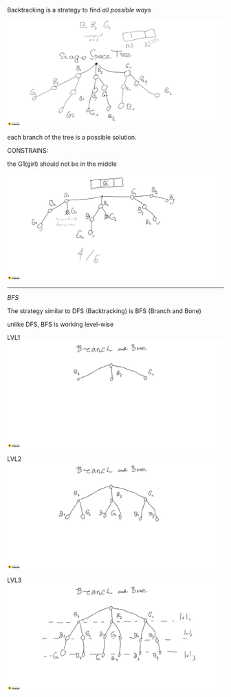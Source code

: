 Backtracking is a strategy to find *all possible ways*

![Image](res/Backtracking.png)

each branch of the tree is a possible solution.


CONSTRAINS:

the G1(girl) should not be in the middle

![Image](res/Backtracking%20(1).png)

--------------------
*BFS*

The strategy similar to DFS (Backtracking) is BFS (Branch and Bone)

unlike DFS, BFS is working level-wise
    
LVL1
![Image](res/Backtracking%20(2).png)


LVL2
![Image](res/Backtracking%20(3).png)


LVL3
![Image](res/Backtracking%20(4).png)


